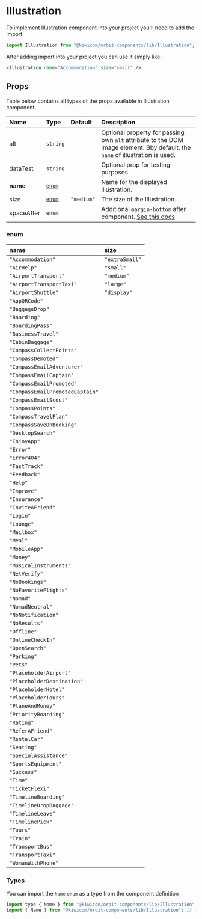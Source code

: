# Illustration

To implement Illustration component into your project you'll need to add the import:

```jsx
import Illustration from "@kiwicom/orbit-components/lib/Illustration";
```

After adding import into your project you can use it simply like:

```jsx
<Illustration name="Accommodation" size="small" />
```

## Props

Table below contains all types of the props available in Illustration component.

| Name       | Type            | Default    | Description                                                                                                                                                    |
| :--------- | :-------------- | :--------- | :------------------------------------------------------------------------------------------------------------------------------------------------------------- |
| alt        | `string`        |            | Optional property for passing own `alt` attribute to the DOM image element. Bby default, the `name` of illustration is used.                                   |
| dataTest   | `string`        |            | Optional prop for testing purposes.                                                                                                                            |
| **name**   | [`enum`](#enum) |            | Name for the displayed illustration.                                                                                                                           |
| size       | [`enum`](#enum) | `"medium"` | The size of the Illustration.                                                                                                                                  |
| spaceAfter | `enum`          |            | Additional `margin-bottom` after component. [See this docs](https://github.com/kiwicom/orbit/tree/master/packages/orbit-components/src/common/getSpacingToken) |

### enum

| name                            | size           |
| :------------------------------ | :------------- |
| `"Accommodation"`               | `"extraSmall"` |
| `"AirHelp"`                     | `"small"`      |
| `"AirportTransport"`            | `"medium"`     |
| `"AirportTransportTaxi"`        | `"large"`      |
| `"AirportShuttle"`              | `"display"`    |
| `"AppQRCode"`                   |
| `"BaggageDrop"`                 |
| `"Boarding"`                    |
| `"BoardingPass"`                |
| `"BusinessTravel"`              |
| `"CabinBaggage"`                |
| `"CompassCollectPoints"`        |
| `"CompassDemoted"`              |
| `"CompassEmailAdventurer"`      |
| `"CompassEmailCaptain"`         |
| `"CompassEmailPromoted"`        |
| `"CompassEmailPromotedCaptain"` |
| `"CompassEmailScout"`           |
| `"CompassPoints"`               |
| `"CompassTravelPlan"`           |
| `"CompassSaveOnBooking"`        |
| `"DesktopSearch"`               |
| `"EnjoyApp"`                    |
| `"Error"`                       |
| `"Error404"`                    |
| `"FastTrack"`                   |
| `"Feedback"`                    |
| `"Help"`                        |
| `"Improve"`                     |
| `"Insurance"`                   |
| `"InviteAFriend"`               |
| `"Login"`                       |
| `"Lounge"`                      |
| `"Mailbox"`                     |
| `"Meal"`                        |
| `"MobileApp"`                   |
| `"Money"`                       |
| `"MusicalInstruments"`          |
| `"NetVerify"`                   |
| `"NoBookings"`                  |
| `"NoFavoriteFlights"`           |
| `"Nomad"`                       |
| `"NomadNeutral"`                |
| `"NoNotification"`              |
| `"NoResults"`                   |
| `"Offline"`                     |
| `"OnlineCheckIn"`               |
| `"OpenSearch"`                  |
| `"Parking"`                     |
| `"Pets"`                        |
| `"PlaceholderAirport"`          |
| `"PlaceholderDestination"`      |
| `"PlaceholderHotel"`            |
| `"PlaceholderTours"`            |
| `"PlaneAndMoney"`               |
| `"PriorityBoarding"`            |
| `"Rating"`                      |
| `"ReferAFriend"`                |
| `"RentalCar"`                   |
| `"Seating"`                     |
| `"SpecialAssistance"`           |
| `"SportsEquipment"`             |
| `"Success"`                     |
| `"Time"`                        |
| `"TicketFlexi"`                 |
| `"TimelineBoarding"`            |
| `"TimelineDropBaggage"`         |
| `"TimelineLeave"`               |
| `"TimelinePick"`                |
| `"Tours"`                       |
| `"Train"`                       |
| `"TransportBus"`                |
| `"TransportTaxi"`               |
| `"WomanWithPhone"`              |

### Types

You can import the `Name` `enum` as a type from the component definition

```js
import type { Name } from "@kiwicom/orbit-components/lib/Illustration"; // Flow
import { Name } from "@kiwicom/orbit-components/lib/Illustration"; // TS
```
